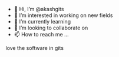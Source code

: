 - 👋 Hi, I’m @akashgits
- 👀 I’m interested in working on new fields
- 🌱 I’m currently learning 
- 💞️ I’m looking to collaborate on 
- 📫 How to reach me ...

love the software in gits

<!---
akashgits/akashgits is a ✨ special ✨ repository because its `README.md` (this file) appears on your GitHub profile.
You can click the Preview link to take a look at your changes.
--->
